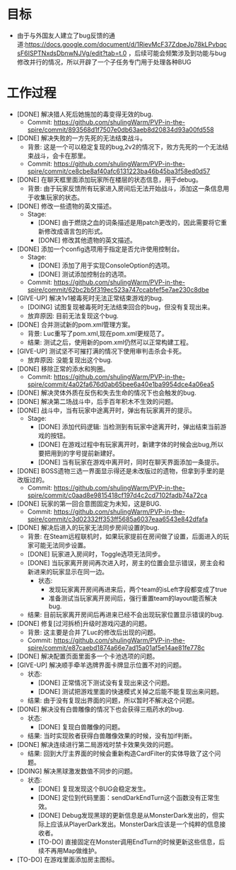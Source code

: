 # 目标
- 由于与外国友人建立了bug反馈的通道:https://docs.google.com/document/d/1RievMcF37ZdpeJp78kLPvbqcsF6ISPTNxdsDbnwNJVg/edit?tab=t.0 ，后续可能会频繁涉及到功能与bug修改并行的情况，所以开辟了一个子任务专门用于处理各种BUG

# 工作过程
- [DONE] 解决猎人死后她施加的毒变得无效的bug.
	- Commit: https://github.com/shulingWarm/PVP-in-the-spire/commit/893568d1f7507e0db63aeb8d20834d93a00fd558
- [DONE] 解决失败的一方先死的无法结束战斗。
	- 背景: 这是一个可以稳定复现的bug,2v2的情况下，败方先死的一个无法结束战斗，会卡在那里。
	- Commit: https://github.com/shulingWarm/PVP-in-the-spire/commit/ce8cbe8af40afc6131223ba46b45ba3f58ed0d57
- [DONE] 在聊天框里面添加玩家所在楼层的状态信息，用于debug。
	- 背景: 由于玩家反馈所有玩家进入房间后无法开始战斗，添加这一条信息用于收集玩家的状态。
- [DONE] 修改一些遗物的英文描述。
	- Stage:
		- [DONE] 由于燃烧之血的词条描述是用patch更改的，因此需要将它重新修改成语言包的形式。
		- [DONE] 修改其他遗物的英文描述。
- [DONE] 添加一个config选项用于指定是否允许使用控制台。
	- Stage:
		- [DONE] 添加了用于实现ConsoleOption的选项。
		- [DONE] 测试添加控制台的选项。
	- Commit: https://github.com/shulingWarm/PVP-in-the-spire/commit/62bc2b5f319ec523a747ccabfef5e7ae230c8dbe
- [GIVE-UP] 解决1v1被毒死时无法正常结束游戏的bug.
	- [DOING] 试图复现被毒死时无法结束回合的bug，但没有复现出来。
	- 放弃原因: 目前无法复现这个bug.
- [DONE] 合并测试新的pom.xml管理方案。
	- 背景: Luc重写了pom.xml,现在pom.xml更规范了。
	- 结果: 测试之后，使用新的pom.xml仍然可以正常构建工程。
- [GIVE-UP] 测试坚不可摧打满的情况下使用审判击杀会卡死。
	- 放弃原因: 没能复现出这个bug.
- [DONE] 移除正常的添水和狗圈。
	- Commit: https://github.com/shulingWarm/PVP-in-the-spire/commit/4a02fa676d0ab65bee6a40e1ba9954dce4a06ea5
- [DONE] 解决灵体外质在反伤和失去生命的情况下也会触发的bug.
- [DONE] 解决第二场战斗中，后手百年积木不生效的问题。
- [DONE] 战斗中，当有玩家中途离开时，弹出有玩家离开的提示。
	- Stage:
		- [DONE] 添加代码逻辑: 当检测到有玩家中途离开时，弹出结束当前游戏的按钮。
		- [DONE] 在游戏过程中有玩家离开时，新建字体的时候会出bug,所以要把用到的字号提前新建好。
		- [DONE] 当有玩家在游戏中离开时，同时在聊天界面添加一条提示。
- [DONE] BOSS遗物三选一界面显示得还是未改版过的遗物，但拿到手里的是改版过的。
	- Commit: https://github.com/shulingWarm/PVP-in-the-spire/commit/c0aad8e9815418cf197d4c2cd7102fadb74a72ca
- [DONE] 玩家的第一回合意图固定为未知，这是BUG.
	- Commit: https://github.com/shulingWarm/PVP-in-the-spire/commit/c3d02332ff353ff5685a6037eaa6543e842dfafa
- [DONE] 解决后进入的玩家无法同步房间设置的bug.
	- 背景: 在Steam远程联机时，如果玩家提前在房间做了设置，后面进入的玩家可能无法同步设置。
	- [DONE] 玩家进入房间时，Toggle选项无法同步。
	- [DONE] 当玩家离开房间再次进入时，房主的位置会显示错误，房主会和新进来的玩家显示在同一边。
		- 状态:
			- 发现玩家离开房间再进来后，两个team的isLeft字段都变成了true
			- 准备测试当玩家离开房间后，强行重置team的layout能否解决bug.
	- 结果: 目前玩家离开房间后再进来已经不会出现玩家位置显示错误的bug.
- [DONE] 修复[过河拆桥]升级时游戏闪退的问题。
	- 背景: 这主要是合并了Luc的修改后出现的问题。
	- Commit: https://github.com/shulingWarm/PVP-in-the-spire/commit/e87caebd1874a66e7ad15a01af5e14ae81fe778c
- [DONE] 解决配置页面里面多一个卡池选项的问题。
- [GIVE-UP] 解决顺手牵羊选牌界面卡牌显示位置不对的问题。
	- 状态:
		- [DONE] 正常情况下测试没有复现出来这个问题。
		- [DONE] 测试把游戏里面的快速模式关掉之后能不能复现出来问题。
	- 结果: 由于没有复现出界面的问题，所以暂时不解决这个问题。
- [DONE] 解决没有白兽雕像的情况下也会获得三瓶药水的bug.
	- 状态:
		- [DONE] 复现白兽雕像的问题。
	- 结果: 当时实现败者获得白兽雕像效果的时候，没有加if判断。
- [DONE] 解决连续进行第二局游戏时禁卡效果失效的问题。
	- 结果: 回到大厅主界面的时候会重新构造CardFilter的实体导致了这个问题。
- [DOING] 解决黑球激发数值不同步的问题。
	- 状态:
		- [DONE] 复现发现这个BUG会稳定发生。
		- [DONE] 定位到代码里面：sendDarkEndTurn这个函数没有正常生效。
		- [DONE] Debug发现黑球的更新信息是从MonsterDark发出的，但实际上应该从PlayerDark发出。MonsterDark应该是一个纯粹的信息接收者。
		- [TO-DO] 直接固定在Monster调用EndTurn的时候更新这些信息，后续不再用Map做维护。
- [TO-DO] 在游戏里面添加房主图标。
